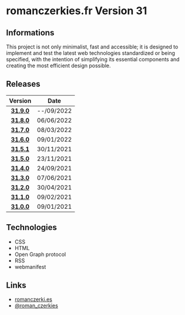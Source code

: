 # romanczerkies.fr Version 31

## Informations

This project is not only minimalist, fast and accessible; it is designed to implement and test the latest web technologies standardized or being specified, with the intention of simplifying its essential components and creating the most efficient design possible.

## Releases

Version | Date
:---: | :---:
**[31.9.0](https://github.com/czerkies/romanczerkies.31/releases/tag/v31.9.0)** | --/09/2022
**[31.8.0](https://github.com/czerkies/romanczerkies.31/releases/tag/v31.8.0)** | 06/06/2022
**[31.7.0](https://github.com/czerkies/romanczerkies.31/releases/tag/v31.7.0)** | 08/03/2022
**[31.6.0](https://github.com/czerkies/romanczerkies.31/releases/tag/v31.6.0)** | 09/01/2022
**[31.5.1](https://github.com/czerkies/romanczerkies.31/releases/tag/v31.5.1)** | 30/11/2021
**[31.5.0](https://github.com/czerkies/romanczerkies.31/releases/tag/v31.5.0)** | 23/11/2021
**[31.4.0](https://github.com/czerkies/romanczerkies.31/releases/tag/v31.4.0)** | 24/09/2021
**[31.3.0](https://github.com/czerkies/romanczerkies.31/releases/tag/v31.3.0)** | 07/06/2021
**[31.2.0](https://github.com/czerkies/romanczerkies.31/releases/tag/v31.2.0)** | 30/04/2021
**[31.1.0](https://github.com/czerkies/romanczerkies.31/releases/tag/v31.1.0)** | 09/02/2021
**[31.0.0](https://github.com/czerkies/romanczerkies.31/releases/tag/v31.0.0)** | 09/01/2021

## Technologies

- CSS
- HTML
- Open Graph protocol
- RSS
- webmanifest

## Links

- [romanczerki.es](https://romanczerki.es)
- [@roman_czerkies](https://twitter.com/roman_czerkies)